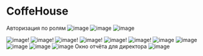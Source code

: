 # CoffeHouse

Авторизация по ролям
![image](https://user-images.githubusercontent.com/106968938/230560268-3cc5dbc7-6d74-4245-a013-db980b4b5f2a.png)
![image](https://user-images.githubusercontent.com/106968938/230560311-f6013b39-b136-47e7-85df-75ca2a82b98d.png)
![image](https://user-images.githubusercontent.com/106968938/230560417-52a1d3be-9ec2-473a-966a-fb73839aa183.png)

![image](https://user-images.githubusercontent.com/106968938/231771027-97a6ed75-3f5c-4eee-83d0-fb991b3cd41d.png)!
![image](https://user-images.githubusercontent.com/106968938/231771061-22231b3c-e9da-483b-a8cd-35a55fd398d4.png)!
![image](https://user-images.githubusercontent.com/106968938/231771160-eab7fd8c-472d-4a49-9211-2a6fb56b1a73.png)!
![image](https://user-images.githubusercontent.com/106968938/233644814-8778dc3a-a5d7-4161-a425-431d3f69935a.png)!
![image](https://user-images.githubusercontent.com/106968938/233644850-32ff327b-dc01-4325-b296-63e0b9505380.png)!
![image](https://user-images.githubusercontent.com/106968938/233644900-53d622f0-0150-4220-a17b-21a2a8d2cc7a.png)!
![image](https://user-images.githubusercontent.com/106968938/233966453-717855c3-2f27-4256-b2f9-5e8e577e7030.png)
![image](https://user-images.githubusercontent.com/106968938/233966507-26815611-1b8a-46ca-8e73-d64eaa6f5a32.png)
![image](https://user-images.githubusercontent.com/106968938/233966535-e5101588-ab82-432e-b24f-dc8b09ce6ce0.png)
![image](https://user-images.githubusercontent.com/106968938/233966635-81fa9e0f-5a44-41e9-821c-e006fa0c78c1.png)
![image](https://user-images.githubusercontent.com/106968938/233966673-da867a9e-055b-4e92-8cae-da243f4b5a92.png)
Окно отчёта для директора 
![image](https://user-images.githubusercontent.com/106968938/234785272-0ff42f36-51be-43e6-b517-2e95b12f4369.png)



